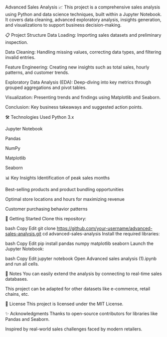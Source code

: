 Advanced Sales Analysis 📈
This project is a comprehensive sales analysis using Python and data science techniques, built within a Jupyter Notebook.
It covers data cleaning, advanced exploratory analysis, insights generation, and visualizations to support business decision-making.

📋 Project Structure
Data Loading: Importing sales datasets and preliminary inspection.

Data Cleaning: Handling missing values, correcting data types, and filtering invalid entries.

Feature Engineering: Creating new insights such as total sales, hourly patterns, and customer trends.

Exploratory Data Analysis (EDA): Deep-diving into key metrics through grouped aggregations and pivot tables.

Visualization: Presenting trends and findings using Matplotlib and Seaborn.

Conclusion: Key business takeaways and suggested action points.

🛠️ Technologies Used
Python 3.x

Jupyter Notebook

Pandas

NumPy

Matplotlib

Seaborn

📊 Key Insights
Identification of peak sales months

Best-selling products and product bundling opportunities

Optimal store locations and hours for maximizing revenue

Customer purchasing behavior patterns

🚀 Getting Started
Clone this repository:

bash
Copy
Edit
git clone https://github.com/your-username/advanced-sales-analysis.git
cd advanced-sales-analysis
Install the required libraries:

bash
Copy
Edit
pip install pandas numpy matplotlib seaborn
Launch the Jupyter Notebook:

bash
Copy
Edit
jupyter notebook
Open Advanced sales analysis (1).ipynb and run all cells.

📎 Notes
You can easily extend the analysis by connecting to real-time sales databases.

This project can be adapted for other datasets like e-commerce, retail chains, etc.

📜 License
This project is licensed under the MIT License.

✨ Acknowledgments
Thanks to open-source contributors for libraries like Pandas and Seaborn.

Inspired by real-world sales challenges faced by modern retailers.

